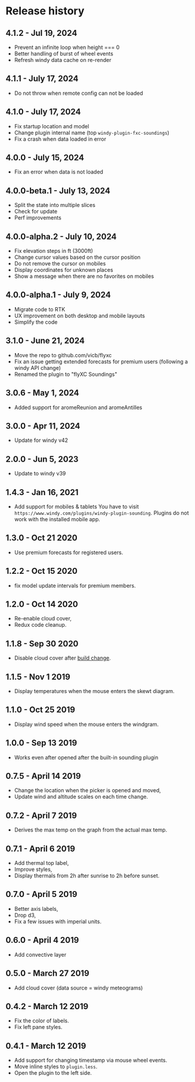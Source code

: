 # Release history

## 4.1.2 - Jul 19, 2024

- Prevent an infinite loop when height === 0
- Better handling of burst of wheel events
- Refresh windy data cache on re-render

## 4.1.1 - July 17, 2024

- Do not throw when remote config can not be loaded

## 4.1.0 - July 17, 2024

- Fix startup location and model
- Change plugin internal name (top `windy-plugin-fxc-soundings`)
- Fix a crash when data loaded in error

## 4.0.0 - July 15, 2024

- Fix an error when data is not loaded

## 4.0.0-beta.1 - July 13, 2024

- Split the state into multiple slices
- Check for update
- Perf improvements

## 4.0.0-alpha.2 - July 10, 2024

- Fix elevation steps in ft (3000ft)
- Change cursor values based on the cursor position
- Do not remove the cursor on mobiles
- Display coordinates for unknown places
- Show a message when there are no favorites on mobiles

## 4.0.0-alpha.1 - July 9, 2024

- Migrate code to RTK
- UX improvement on both desktop and mobile layouts
- Simplify the code

## 3.1.0 - June 21, 2024

- Move the repo to github.com/vicb/flyxc
- Fix an issue getting extended forecasts for premium users (following a windy API change)
- Renamed the plugin to "flyXC Soundings"

## 3.0.6 - May 1, 2024

- Added support for aromeReunion and aromeAntilles

## 3.0.0 - Apr 11, 2024

- Update for windy v42

## 2.0.0 - Jun 5, 2023

- Update to windy v39

## 1.4.3 - Jan 16, 2021

- Add support for mobiles & tablets
  You have to visit `https://www.windy.com/plugins/windy-plugin-sounding`.
  Plugins do not work with the installed mobile app.

## 1.3.0 - Oct 21 2020

- Use premium forecasts for registered users.

## 1.2.2 - Oct 15 2020

- fix model update intervals for premium members.

## 1.2.0 - Oct 14 2020

- Re-enable cloud cover,
- Redux code cleanup.

## 1.1.8 - Sep 30 2020

- Disable cloud cover after [build change](https://community.windy.com/topic/7523/load-our-meteorological-data-into-your-windy-plugin/10).

## 1.1.5 - Nov 1 2019

- Display temperatures when the mouse enters the skewt diagram.

## 1.1.0 - Oct 25 2019

- Display wind speed when the mouse enters the windgram.

## 1.0.0 - Sep 13 2019

- Works even after opened after the built-in sounding plugin

## 0.7.5 - April 14 2019

- Change the location when the picker is opened and moved,
- Update wind and altitude scales on each time change.

## 0.7.2 - April 7 2019

- Derives the max temp on the graph from the actual max temp.

## 0.7.1 - April 6 2019

- Add thermal top label,
- Improve styles,
- Display thermals from 2h after sunrise to 2h before sunset.

## 0.7.0 - April 5 2019

- Better axis labels,
- Drop d3,
- Fix a few issues with imperial units.

## 0.6.0 - April 4 2019

- Add convective layer

## 0.5.0 - March 27 2019

- Add cloud cover (data source = windy meteograms)

## 0.4.2 - March 12 2019

- Fix the color of labels.
- Fix left pane styles.

## 0.4.1 - March 12 2019

- Add support for changing timestamp via mouse wheel events.
- Move inline styles to `plugin.less`.
- Open the plugin to the left side.
